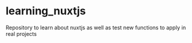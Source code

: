 # learning_nuxtjs
Repository to learn about nuxtjs as well as test new functions to apply in real projects
